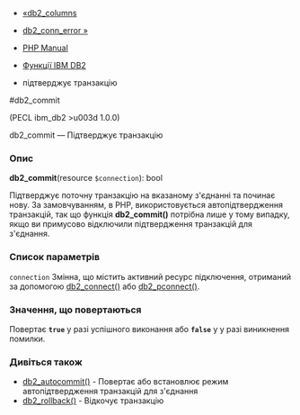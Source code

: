 - [«db2_columns](function.db2-columns.md)
- [db2_conn_error »](function.db2-conn-error.md)

- [PHP Manual](index.md)
- [Функції IBM DB2](ref.ibm-db2.md)
- підтверджує транзакцію

#db2_commit

(PECL ibm_db2 \>u003d 1.0.0)

db2_commit — Підтверджує транзакцію

### Опис

**db2_commit**(resource `$connection`): bool

Підтверджує поточну транзакцію на вказаному з'єднанні та починає
нову. За замовчуванням, в PHP, використовується автопідтвердження транзакцій,
так що функція **db2_commit()** потрібна лише у тому випадку, якщо ви
примусово відключили підтвердження транзакцій для з'єднання.

### Список параметрів

`connection`
Змінна, що містить активний ресурс підключення, отриманий за допомогою
[db2_connect()](function.db2-connect.md) або
[db2_pconnect()](function.db2-pconnect.md).

### Значення, що повертаються

Повертає **`true`** у разі успішного виконання або **`false`** у
у разі виникнення помилки.

### Дивіться також

- [db2_autocommit()](function.db2-autocommit.md) - Повертає або
встановлює режим автопідтвердження транзакцій для з'єднання
- [db2_rollback()](function.db2-rollback.md) - Відкочує транзакцію
